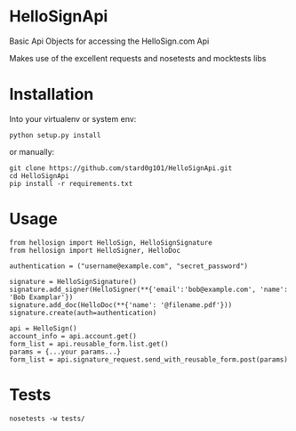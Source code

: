 HelloSignApi
============

Basic Api Objects for accessing the HelloSign.com Api

Makes use of the excellent requests and nosetests and mocktests libs


Installation 
============

Into your virtualenv or system env:

    python setup.py install

or manually:

    git clone https://github.com/stard0g101/HelloSignApi.git
    cd HelloSignApi
    pip install -r requirements.txt


Usage
============
    from hellosign import HelloSign, HelloSignSignature
    from hellosign import HelloSigner, HelloDoc

    authentication = ("username@example.com", "secret_password")

    signature = HelloSignSignature()
    signature.add_signer(HelloSigner(**{'email':'bob@example.com', 'name': 'Bob Examplar'})
    signature.add_doc(HelloDoc(**{'name': '@filename.pdf'}))
    signature.create(auth=authentication)

    api = HelloSign()
    account_info = api.account.get()
    form_list = api.reusable_form.list.get()
    params = {...your params...}
    form_list = api.signature_request.send_with_reusable_form.post(params)


Tests
============

    nosetests -w tests/

